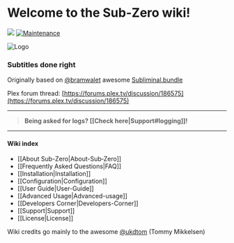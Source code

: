 # Welcome to the Sub-Zero wiki!
[![](https://img.shields.io/github/release/pannal/Sub-Zero.bundle.svg?style=flat)](https://github.com/pannal/Sub-Zero.bundle/releases) [![Maintenance](https://img.shields.io/maintenance/yes/2017.svg)]()

![Logo](https://github.com/pannal/Sub-Zero.bundle/blob/master/Wiki/Images/subzero.gif)

### Subtitles done right

Originally based on [@bramwalet](https://github.com/bramwalet) awesome [Subliminal.bundle](https://github.com/bramwalet/Subliminal.bundle)

Plex forum thread: [https://forums.plex.tv/discussion/186575](https://forums.plex.tv/discussion/186575)


***
> **Being asked for logs? [[Check here|Support#logging]]!**

***

#### Wiki index
* [[About Sub-Zero|About-Sub‐Zero]]
* [[Frequently Asked Questions|FAQ]]
* [[Installation|Installation]]
* [[Configuration|Configuration]]
* [[User Guide|User-Guide]]
* [[Advanced Usage|Advanced-usage]]
* [[Developers Corner|Developers-Corner]]
* [[Support|Support]]
* [[License|License]]

Wiki credits go mainly to the awesome [@ukdtom](https://github.com/ukdtom) (Tommy Mikkelsen)
